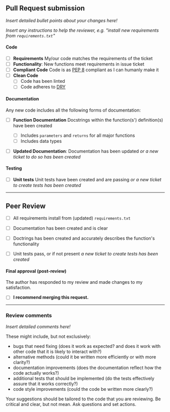 ## Pull Request submission 

*Insert detailed bullet points about your changes here!*

*Insert any instructions to help the reviewer, e.g. "install new requirements from `requirements.txt`"*

#### Code

- [ ] **Requirements** My/our code matches the requirements of the ticket
- [ ] **Functionality**: New functions meet requirements in issue ticket
- [ ] **Compliant Code** Code is as [PEP 8]([url](https://peps.python.org/pep-0008/)) compliant as I can humanly make it
- [ ] **Clean Code** 
    - [ ] Code has been linted
    - [ ] Code adheres to [DRY]([url](https://en.wikipedia.org/wiki/Don%27t_repeat_yourself)) 

#### Documentation

Any new code includes all the following forms of documentation:

- [ ] **Function Documentation** Docstrings within the function(s') definition(s) have been created
    - [ ] Includes `parameters` and `returns` for all major functions 
    - [ ] Includes data types
- [ ] **Updated Documentation**: Documentation has been updated _or a new ticket to do so has been created_


#### Testing
- [ ] **Unit tests** Unit tests have been created and are passing _or a new ticket to create tests has been created_

---

## Peer Review

- [ ] All requirements install from (updated) `requirements.txt`
- [ ] Documentation has been created and is clear
- [ ] Doctrings has been created and accurately describes the function's functionality
- [ ] Unit tests pass, or if not present _a new ticket to create tests has been created_


#### Final approval (post-review)

The author has responded to my review and made changes to my satisfaction.
- [ ] **I recommend merging this request.**

---

### Review comments

*Insert detailed comments here!*

These might include, but not exclusively:

- bugs that need fixing (does it work as expected? and does it work with other code
  that it is likely to interact with?)
- alternative methods (could it be written more efficiently or with more clarity?)
- documentation improvements (does the documentation reflect how the code actually works?)
- additional tests that should be implemented (do the tests effectively assure that it
  works correctly?)
- code style improvements (could the code be written more clearly?)

Your suggestions should be tailored to the code that you are reviewing.
Be critical and clear, but not mean. Ask questions and set actions.

